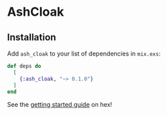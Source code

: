 # AshCloak

## Installation

Add `ash_cloak` to your list of dependencies in `mix.exs`:

```elixir
def deps do
  [
    {:ash_cloak, "~> 0.1.0"}
  ]
end
```

See the [getting started guide](hexdocs.pm/ash_cloak) on hex!
